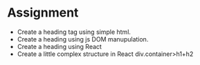 # Assignment 
- Create a heading tag using simple html.
- Create a heading using js DOM manupulation.
- Create a heading using React
- Create a little complex structure in React div.container>h1+h2